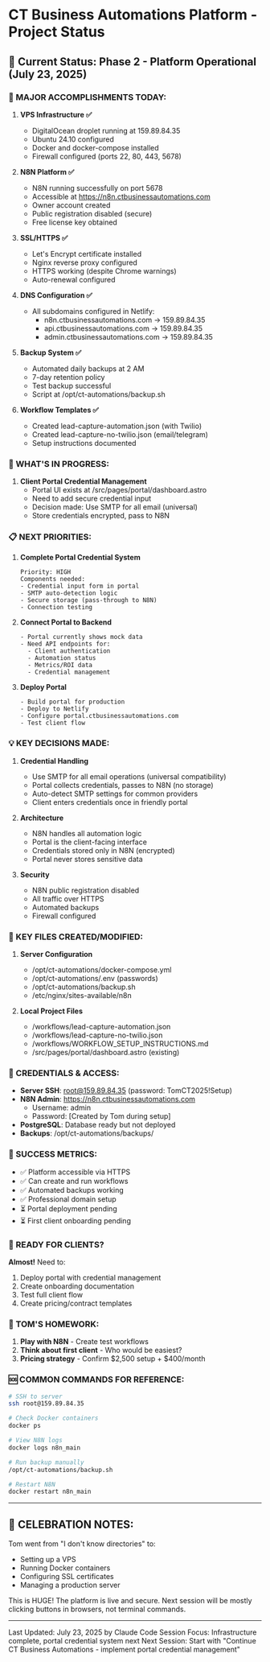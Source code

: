 # CT Business Automations Platform - Project Status

## 📍 Current Status: Phase 2 - Platform Operational (July 23, 2025)

### 🎉 MAJOR ACCOMPLISHMENTS TODAY:

1. **VPS Infrastructure ✅**
   - DigitalOcean droplet running at 159.89.84.35
   - Ubuntu 24.10 configured
   - Docker and docker-compose installed
   - Firewall configured (ports 22, 80, 443, 5678)

2. **N8N Platform ✅**
   - N8N running successfully on port 5678
   - Accessible at https://n8n.ctbusinessautomations.com
   - Owner account created
   - Public registration disabled (secure)
   - Free license key obtained

3. **SSL/HTTPS ✅**
   - Let's Encrypt certificate installed
   - Nginx reverse proxy configured
   - HTTPS working (despite Chrome warnings)
   - Auto-renewal configured

4. **DNS Configuration ✅**
   - All subdomains configured in Netlify:
     - n8n.ctbusinessautomations.com → 159.89.84.35
     - api.ctbusinessautomations.com → 159.89.84.35
     - admin.ctbusinessautomations.com → 159.89.84.35

5. **Backup System ✅**
   - Automated daily backups at 2 AM
   - 7-day retention policy
   - Test backup successful
   - Script at /opt/ct-automations/backup.sh

6. **Workflow Templates ✅**
   - Created lead-capture-automation.json (with Twilio)
   - Created lead-capture-no-twilio.json (email/telegram)
   - Setup instructions documented

### 🚧 WHAT'S IN PROGRESS:

1. **Client Portal Credential Management**
   - Portal UI exists at /src/pages/portal/dashboard.astro
   - Need to add secure credential input
   - Decision made: Use SMTP for all email (universal)
   - Store credentials encrypted, pass to N8N

### 📋 NEXT PRIORITIES:

1. **Complete Portal Credential System**
   ```
   Priority: HIGH
   Components needed:
   - Credential input form in portal
   - SMTP auto-detection logic
   - Secure storage (pass-through to N8N)
   - Connection testing
   ```

2. **Connect Portal to Backend**
   ```
   - Portal currently shows mock data
   - Need API endpoints for:
     - Client authentication
     - Automation status
     - Metrics/ROI data
     - Credential management
   ```

3. **Deploy Portal**
   ```
   - Build portal for production
   - Deploy to Netlify
   - Configure portal.ctbusinessautomations.com
   - Test client flow
   ```

### 💡 KEY DECISIONS MADE:

1. **Credential Handling**
   - Use SMTP for all email operations (universal compatibility)
   - Portal collects credentials, passes to N8N (no storage)
   - Auto-detect SMTP settings for common providers
   - Client enters credentials once in friendly portal

2. **Architecture**
   - N8N handles all automation logic
   - Portal is the client-facing interface
   - Credentials stored only in N8N (encrypted)
   - Portal never stores sensitive data

3. **Security**
   - N8N public registration disabled
   - All traffic over HTTPS
   - Automated backups
   - Firewall configured

### 📁 KEY FILES CREATED/MODIFIED:

1. **Server Configuration**
   - /opt/ct-automations/docker-compose.yml
   - /opt/ct-automations/.env (passwords)
   - /opt/ct-automations/backup.sh
   - /etc/nginx/sites-available/n8n

2. **Local Project Files**
   - /workflows/lead-capture-automation.json
   - /workflows/lead-capture-no-twilio.json
   - /workflows/WORKFLOW_SETUP_INSTRUCTIONS.md
   - /src/pages/portal/dashboard.astro (existing)

### 🔐 CREDENTIALS & ACCESS:

- **Server SSH**: root@159.89.84.35 (password: TomCT2025!Setup)
- **N8N Admin**: https://n8n.ctbusinessautomations.com
  - Username: admin
  - Password: [Created by Tom during setup]
- **PostgreSQL**: Database ready but not deployed
- **Backups**: /opt/ct-automations/backups/

### 🎯 SUCCESS METRICS:

- ✅ Platform accessible via HTTPS
- ✅ Can create and run workflows
- ✅ Automated backups working
- ✅ Professional domain setup
- ⏳ Portal deployment pending
- ⏳ First client onboarding pending

### 🚀 READY FOR CLIENTS?

**Almost!** Need to:
1. Deploy portal with credential management
2. Create onboarding documentation
3. Test full client flow
4. Create pricing/contract templates

### 📝 TOM'S HOMEWORK:

1. **Play with N8N** - Create test workflows
2. **Think about first client** - Who would be easiest?
3. **Pricing strategy** - Confirm $2,500 setup + $400/month

### 🆘 COMMON COMMANDS FOR REFERENCE:

```bash
# SSH to server
ssh root@159.89.84.35

# Check Docker containers
docker ps

# View N8N logs
docker logs n8n_main

# Run backup manually
/opt/ct-automations/backup.sh

# Restart N8N
docker restart n8n_main
```

---

## 🎊 CELEBRATION NOTES:

Tom went from "I don't know directories" to:
- Setting up a VPS
- Running Docker containers
- Configuring SSL certificates
- Managing a production server

This is HUGE! The platform is live and secure. Next session will be mostly clicking buttons in browsers, not terminal commands.

---

Last Updated: July 23, 2025 by Claude Code
Session Focus: Infrastructure complete, portal credential system next
Next Session: Start with "Continue CT Business Automations - implement portal credential management"